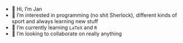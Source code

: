 - 👋 Hi, I’m Jan
- 👀 I’m interested in programming (no shit Sherlock), different kinds of sport and always learning new stuff
- 🌱 I’m currently learning `LaTeX` and `R`
- 💞️ I’m looking to collaborate on really anything

<!---
darkshine0x/darkshine0x is a ✨ special ✨ repository because its `README.md` (this file) appears on your GitHub profile.
You can click the Preview link to take a look at your changes.
--->
